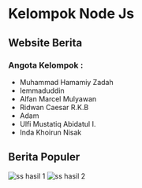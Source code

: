 # Kelompok Node Js
## Website Berita
### Angota Kelompok : 
- Muhammad Hamamiy Zadah
- Iemmaduddin
- Alfan Marcel Mulyawan
- Ridwan Caesar R.K.B
- Adam
- Ulfi Mustatiq Abidatul I.
- Inda Khoirun Nisak

## Berita Populer
![ss hasil 1](https://user-images.githubusercontent.com/88032456/152525516-0badaab4-203b-444e-966f-2053016c924c.png)
![ss hasil 2](https://user-images.githubusercontent.com/88032456/152525769-9981c992-6189-4379-a8f6-840906615207.png)


